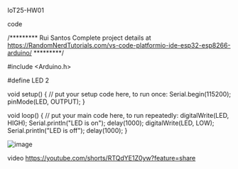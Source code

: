 IoT25-HW01

code

/*********
  Rui Santos
  Complete project details at https://RandomNerdTutorials.com/vs-code-platformio-ide-esp32-esp8266-arduino/
*********/

#include <Arduino.h>

#define LED 2

void setup() {
  // put your setup code here, to run once:
  Serial.begin(115200);
  pinMode(LED, OUTPUT);
}

void loop() {
  // put your main code here, to run repeatedly:
  digitalWrite(LED, HIGH);
  Serial.println("LED is on");
  delay(1000);
  digitalWrite(LED, LOW);
  Serial.println("LED is off");
  delay(1000);
}

![image](https://github.com/user-attachments/assets/837e39d6-34aa-43f2-9763-495a0149763c)

video
https://youtube.com/shorts/RTQdYE1Z0yw?feature=share
